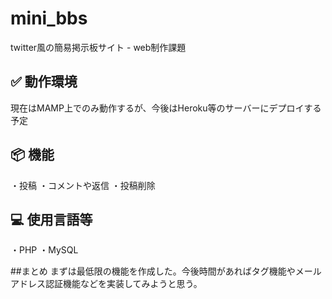 # mini_bbs
twitter風の簡易掲示板サイト - web制作課題

## ✅ 動作環境
現在はMAMP上でのみ動作するが、今後はHeroku等のサーバーにデプロイする予定

## 📦 機能
・投稿
・コメントや返信
・投稿削除

## 💻 使用言語等
・PHP
・MySQL

##まとめ
まずは最低限の機能を作成した。今後時間があればタグ機能やメールアドレス認証機能などを実装してみようと思う。
